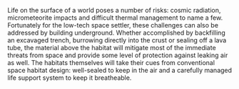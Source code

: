 Life on the surface of a world poses a number of risks: cosmic radiation, micrometeorite impacts and difficult thermal management to name a few. Fortunately for the low-tech space settler, these challenges can also be addressed by building underground. Whether accomplished by backfilling an excavaged trench, burrowing directly into the crust or sealing off a lava tube, the material above the habitat will mitigate most of the immediate threats from space and provide some level of protection against leaking air as well. The habitats themselves will take their cues from conventional space habitat design: well-sealed to keep in the air and a carefully managed life support system to keep it breatheable.